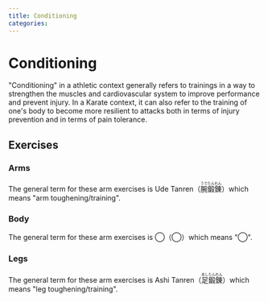 ```yaml
---
title: Conditioning
categories:
---
```


# Conditioning

"Conditioning" in a athletic context generally refers to trainings in a way to strengthen the muscles and cardiovascular system to improve performance and prevent injury. In a Karate context, it can also refer to the training of one's body to become more resilient to attacks both in terms of injury prevention and in terms of pain tolerance.

## Exercises

### Arms

The general term for these arm exercises is Ude Tanren（<ruby><rb>腕</rb><rt>うで</rt><rb>鍛</rb><rt>たん</rt><rb>錬</rb><rt>れん</rt></ruby>）which means "arm toughening/training".

### Body

The general term for these arm exercises is ◯（◯）which means "◯".

### Legs

The general term for these arm exercises is Ashi Tanren（<ruby><rb>足</rb><rt>あし</rt><rb>鍛</rb><rt>たん</rt><rb>錬</rb><rt>れん</rt></ruby>）which means "leg toughening/training".
